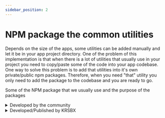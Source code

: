 ```yaml
---
sidebar_position: 2
---
```


# NPM package the common utilities

Depends on the size of the apps, some utilities can be added manually and let it be in your app project directory. One of the problem of this implementation is that when there is a lot of utilities that usually use in your project you need to copy/paste some of the code into your app codebase. One way to solve this problem is to add that utilities into it's own private/public npm packages. Therefore, when you need "that" utility you only need to add the package to the codebase and you are ready to go.

Some of the NPM package that we usually use and the purpose of the packages

<details>
<summary>Developed by the community</summary>

- [lodash](https://www.npmjs.com/package/lodash) — Common utility such as `map,reduce,compact,template,etc.`
- [moment](https://www.npmjs.com/package/moment) — Date utility
- [bcrypt](https://www.npmjs.com/package/bcrypt) — Hashing password
- [sequelize](https://www.npmjs.com/package/sequelize) — Database ORM
- [prisma](https://www.npmjs.com/package/@prisma/client) — Another Database ORM
- [filter-query-parser](https://www.npmjs.com/package/filter-query-parser) — Filtering user filter for Querying
- [async-express-mw](https://www.npmjs.com/package/async-express-mw) — Express middleware wrapper that provide automatically throw error
- [node-schedule](https://www.npmjs.com/package/node-schedule) — Node.js scheduler

</details>

<details>
<summary>Developed/Published by KRSBX</summary>

- [@krsbx/sequelize-fqp](https://www.npmjs.com/package/@krsbx/sequelize-fqp) — Filter Query Parser for Sequelize ORM
- [@krsbx/prisma-fqp](https://www.npmjs.com/package/@krsbx/prisma-fqp) — Filter Query Parser for Prisma ORM
- [@krsbx/prisma-repo](https://www.npmjs.com/package/@krsbx/prisma-repo) — Repository generator for Prisma ORM
- [@krsbx/response-formatter](https://www.npmjs.com/package/@krsbx/response-formatter) — Format the response of the REST API into certain formats
- [express-asyncmw](https://www.npmjs.com/package/express-asyncmw) — Express middleware wrapper that provide automatically throw error and custom types in middlweware
- [sequelize-db-type](https://www.npmjs.com/package/sequelize-db-type) — Sequelize Database type helper for typescript development environment

</details>
